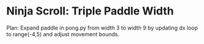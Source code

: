 # Ninja Scroll: Triple Paddle Width
Plan: Expand paddle in pong.py from width 3 to width 9 by updating dx loop to range(-4,5) and adjust movement bounds.

